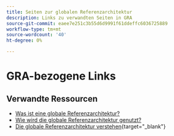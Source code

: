 ```yaml
---
title: Seiten zur globalen Referenzarchitektur
description: Links zu verwandten Seiten in GRA
source-git-commit: eaee7e251c3b55d6d9991f61ddeffc6036725889
workflow-type: tm+mt
source-wordcount: '40'
ht-degree: 0%

---
```


# GRA-bezogene Links

## Verwandte Ressourcen

* [Was ist eine globale Referenzarchitektur?](../global-reference-architecture/what-is-global-reference-architecture.md)
* [Wie wird die globale Referenzarchitektur genutzt?](../api-mesh/installing-aio-mesh-plugin.md)
* [Die globale Referenzarchitektur verstehen](https://experienceleague.adobe.com/docs/commerce-operations/implementation-playbook/architecture/global-reference-architecture/overview.html){target="_blank"}
